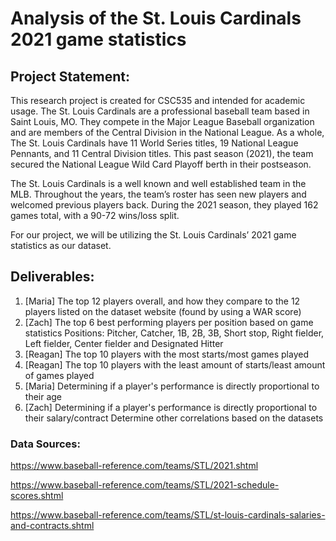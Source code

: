 # Analysis of the St. Louis Cardinals 2021 game statistics  
## Project Statement: 
This research project is created for CSC535 and intended for academic usage.
The St. Louis Cardinals are a professional baseball team based in Saint Louis, MO. They compete in the Major League Baseball organization and are members of the Central Division in the National League. As a whole, The St. Louis Cardinals have 11 World Series titles, 19 National League Pennants, and 11 Central Division titles. This past season (2021), the team secured the National League Wild Card Playoff berth in their postseason.

The St. Louis Cardinals is a well known and well established team in the MLB. Throughout the years, the team’s roster has seen new players and welcomed previous players back. During the 2021 season, they played 162 games total, with a 90-72 wins/loss split. 

For our project, we will be utilizing the St. Louis Cardinals’ 2021 game statistics as our dataset.

## Deliverables:
  1. [Maria] The top 12 players overall, and how they compare to the 12 players listed on the dataset website (found by using a WAR score)
  2. [Zach] The top 6 best performing players per position based on game statistics 
    Positions: Pitcher, Catcher, 1B, 2B, 3B, Short stop, Right fielder, Left fielder, Center fielder and Designated Hitter
  4. [Reagan] The top 10 players with the most starts/most games played
  5. [Reagan] The top 10 players with the least amount of starts/least amount of games played
  6. [Maria] Determining if a player's performance is directly proportional to their age 
  7. [Zach] Determining if a player's performance is directly proportional to their salary/contract
Determine other correlations based on the datasets


### Data Sources:
https://www.baseball-reference.com/teams/STL/2021.shtml

https://www.baseball-reference.com/teams/STL/2021-schedule-scores.shtml

https://www.baseball-reference.com/teams/STL/st-louis-cardinals-salaries-and-contracts.shtml
